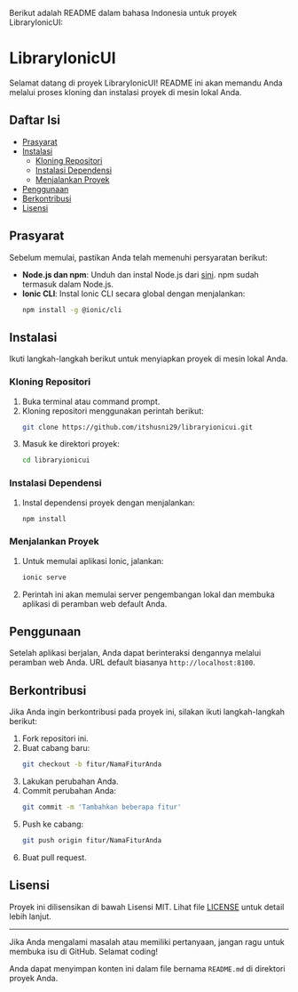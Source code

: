 Berikut adalah README dalam bahasa Indonesia untuk proyek LibraryIonicUI:

# LibraryIonicUI

Selamat datang di proyek LibraryIonicUI! README ini akan memandu Anda melalui proses kloning dan instalasi proyek di mesin lokal Anda.

## Daftar Isi

- [Prasyarat](#prasyarat)
- [Instalasi](#instalasi)
  - [Kloning Repositori](#kloning-repositori)
  - [Instalasi Dependensi](#instalasi-dependensi)
  - [Menjalankan Proyek](#menjalankan-proyek)
- [Penggunaan](#penggunaan)
- [Berkontribusi](#berkontribusi)
- [Lisensi](#lisensi)

## Prasyarat

Sebelum memulai, pastikan Anda telah memenuhi persyaratan berikut:

- **Node.js dan npm**: Unduh dan instal Node.js dari [sini](https://nodejs.org/). npm sudah termasuk dalam Node.js.
- **Ionic CLI**: Instal Ionic CLI secara global dengan menjalankan:
  ```bash
  npm install -g @ionic/cli
  ```

## Instalasi

Ikuti langkah-langkah berikut untuk menyiapkan proyek di mesin lokal Anda.

### Kloning Repositori

1. Buka terminal atau command prompt.
2. Kloning repositori menggunakan perintah berikut:
   ```bash
   git clone https://github.com/itshusni29/libraryionicui.git
   ```
3. Masuk ke direktori proyek:
   ```bash
   cd libraryionicui
   ```

### Instalasi Dependensi

1. Instal dependensi proyek dengan menjalankan:
   ```bash
   npm install
   ```

### Menjalankan Proyek

1. Untuk memulai aplikasi Ionic, jalankan:
   ```bash
   ionic serve
   ```
2. Perintah ini akan memulai server pengembangan lokal dan membuka aplikasi di peramban web default Anda.

## Penggunaan

Setelah aplikasi berjalan, Anda dapat berinteraksi dengannya melalui peramban web Anda. URL default biasanya `http://localhost:8100`.

## Berkontribusi

Jika Anda ingin berkontribusi pada proyek ini, silakan ikuti langkah-langkah berikut:

1. Fork repositori ini.
2. Buat cabang baru:
   ```bash
   git checkout -b fitur/NamaFiturAnda
   ```
3. Lakukan perubahan Anda.
4. Commit perubahan Anda:
   ```bash
   git commit -m 'Tambahkan beberapa fitur'
   ```
5. Push ke cabang:
   ```bash
   git push origin fitur/NamaFiturAnda
   ```
6. Buat pull request.

## Lisensi

Proyek ini dilisensikan di bawah Lisensi MIT. Lihat file [LICENSE](LICENSE) untuk detail lebih lanjut.

---

Jika Anda mengalami masalah atau memiliki pertanyaan, jangan ragu untuk membuka isu di GitHub. Selamat coding!

Anda dapat menyimpan konten ini dalam file bernama `README.md` di direktori proyek Anda.
